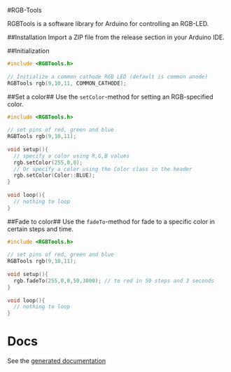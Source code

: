 #RGB-Tools

RGBTools is a software library for Arduino for controlling an RGB-LED.

##Installation
Import a ZIP file from the release section in your Arduino IDE.

##Initialization
```c++
#include <RGBTools.h>
 
// Initialize a common cathode RGB LED (default is common anode)
RGBTools rgb(9,10,11, COMMON_CATHODE);
```

##Set a color##
Use the `setColor`-method for setting an RGB-specified color.

```c++
#include <RGBTools.h>
 
// set pins of red, green and blue
RGBTools rgb(9,10,11);
 
void setup(){
  // specify a color using R,G,B values
  rgb.setColor(255,0,0);
  // Or specify a color using the Color class in the header
  rgb.setColor(Color::BLUE);
}
 
void loop(){
  // nothing to loop
}
```

##Fade to color##
Use the `fadeTo`-method for fade to a specific color in certain steps and time.

```c++
#include <RGBTools.h>
 
// set pins of red, green and blue
RGBTools rgb(9,10,11);
 
void setup(){
  rgb.fadeTo(255,0,0,50,3000); // to red in 50 steps and 3 seconds
}
 
void loop(){
  // nothing to loop
}
```

# Docs
See the [generated documentation](http://joushx.github.io/Arduino-RGB-Tools)
